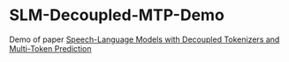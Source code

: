 # SLM-Decoupled-MTP-Demo
Demo of paper [Speech-Language Models with Decoupled Tokenizers and Multi-Token Prediction]()
